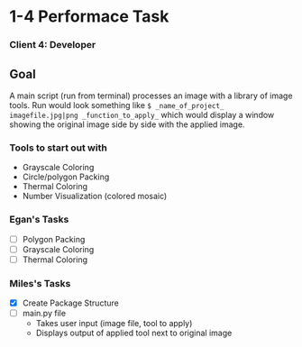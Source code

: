 # 1-4 Performace Task
### Client 4: Developer

## Goal
A main script (run from terminal) processes an image with a library of image tools. Run would look something like `$ _name_of_project_ imagefile.jpg|png _function_to_apply_` which would display a window showing the original image side by side with the applied image.

### Tools to start out with
* Grayscale Coloring 
* Circle/polygon Packing
* Thermal Coloring
* Number Visualization (colored mosaic)

### Egan's Tasks
* [ ] Polygon Packing
* [ ] Grayscale Coloring
* [ ] Thermal Coloring

### Miles's Tasks
* [x] Create Package Structure
* [ ] main.py file
	* Takes user input (image file, tool to apply)
	* Displays output of applied tool next to original image
